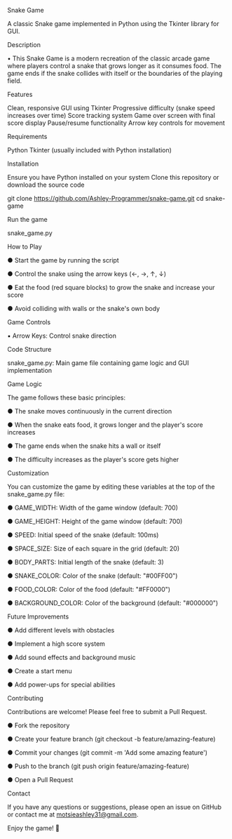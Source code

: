 Snake Game

A classic Snake game implemented in Python using the Tkinter library for GUI.

Description

• This Snake Game is a modern recreation of the classic arcade game where players control a snake that grows longer as it consumes food. The game ends if the snake collides with itself or the boundaries of the playing field.

Features

Clean, responsive GUI using Tkinter
Progressive difficulty (snake speed increases over time)
Score tracking system
Game over screen with final score display
Pause/resume functionality
Arrow key controls for movement

Requirements

Python
Tkinter (usually included with Python installation)

Installation

Ensure you have Python installed on your system
Clone this repository or download the source code

git clone https://github.com/Ashley-Programmer/snake-game.git
cd snake-game

Run the game

snake_game.py

How to Play

● Start the game by running the script

● Control the snake using the arrow keys (←, →, ↑, ↓)

● Eat the food (red square blocks) to grow the snake and increase your score

● Avoid colliding with walls or the snake's own body

Game Controls

▪︎ Arrow Keys: Control snake direction

Code Structure

snake_game.py: Main game file containing game logic and GUI implementation

Game Logic

The game follows these basic principles:

● The snake moves continuously in the current direction

● When the snake eats food, it grows longer and the player's score increases

● The game ends when the snake hits a wall or itself

● The difficulty increases as the player's score gets higher

Customization

You can customize the game by editing these variables at the top of the snake_game.py file:

● GAME_WIDTH: Width of the game window (default: 700)

● GAME_HEIGHT: Height of the game window (default: 700)

● SPEED: Initial speed of the snake (default: 100ms)

● SPACE_SIZE: Size of each square in the grid (default: 20)

● BODY_PARTS: Initial length of the snake (default: 3)

● SNAKE_COLOR: Color of the snake (default: "#00FF00")

● FOOD_COLOR: Color of the food (default: "#FF0000")

● BACKGROUND_COLOR: Color of the background (default: "#000000")

Future Improvements

● Add different levels with obstacles

● Implement a high score system

● Add sound effects and background music

● Create a start menu

● Add power-ups for special abilities

Contributing

Contributions are welcome! Please feel free to submit a Pull Request.

● Fork the repository

● Create your feature branch (git checkout -b feature/amazing-feature)

● Commit your changes (git commit -m 'Add some amazing feature')

● Push to the branch (git push origin feature/amazing-feature)

● Open a Pull Request

Contact

If you have any questions or suggestions, please open an issue on GitHub or contact me at motsieashley31@gmail.com.

Enjoy the game! 🐍
